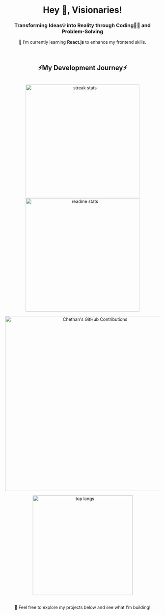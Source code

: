 <h1 align="center">Hey 👋, Visionaries!</h1>
<h3 align="center">Transforming Ideas💡 into Reality through Coding👨‍💻 and Problem-Solving</h3>
<p align="center">🌱 I’m currently learning <b>React.js</b>  to enhance my frontend skills.</p>

<br/>
  <h2 align="center">⚡My Development Journey⚡</h2>
<br>

<div align=center>
  <img width=370 src="https://streak-stats.demolab.com/?user==chethannhub&count_private=true&theme=react&border_radius=10" alt="streak stats"/>
  <img width=370 src="https://github-readme-stats.vercel.app/api?username=chethannhub&show_icons=true&theme=react&rank_icon=github&border_radius=10" alt="readme stats" />
  <p align="center">
  <a href="https://github.com/chethannhub">
<img width="570" src="https://github-profile-summary-cards.vercel.app/api/cards/profile-details?username=chethannhub&theme=react&border_radius=10&border_color=666" alt="Chethan's GitHub Contributions"/>
  </a>
</p>
  <img width=325 align="center" src="https://github-readme-stats.vercel.app/api/top-langs/?username=chethannhub&hide=HTML&langs_count=8&layout=compact&theme=react&border_radius=10&size_weight=0.5&count_weight=0.5&exclude_repo=github-readme-stats" alt="top langs" />
</div>

<br/>
  <p align="center">🚀 Feel free to explore my projects below and see what I'm building!</p>
<br>
